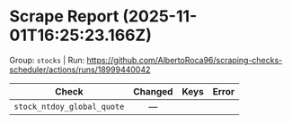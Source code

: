 # Scrape Report (2025-11-01T16:25:23.166Z)

Group: `stocks`  |  Run: https://github.com/AlbertoRoca96/scraping-checks-scheduler/actions/runs/18999440042

| Check | Changed | Keys | Error |
|---|:---:|:--|:--|
| `stock_ntdoy_global_quote` | — |  |  |

